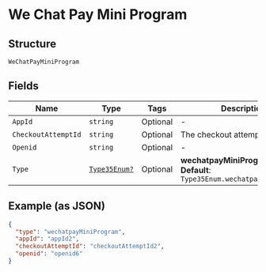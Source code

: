 
# We Chat Pay Mini Program

## Structure

`WeChatPayMiniProgram`

## Fields

| Name | Type | Tags | Description |
|  --- | --- | --- | --- |
| `AppId` | `string` | Optional | - |
| `CheckoutAttemptId` | `string` | Optional | The checkout attempt identifier. |
| `Openid` | `string` | Optional | - |
| `Type` | [`Type35Enum?`](../../doc/models/type-35-enum.md) | Optional | **wechatpayMiniProgram**<br>**Default**: `Type35Enum.wechatpayMiniProgram` |

## Example (as JSON)

```json
{
  "type": "wechatpayMiniProgram",
  "appId": "appId2",
  "checkoutAttemptId": "checkoutAttemptId2",
  "openid": "openid6"
}
```

